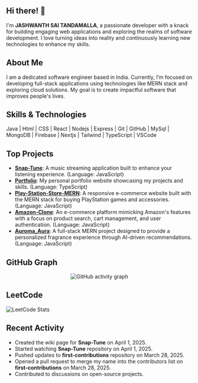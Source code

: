 ## Hi there! 👋

I'm **JASHWANTH SAI TANDAMALLA**, a passionate developer with a knack for building engaging web applications and exploring the realms of software development. I love turning ideas into reality and continuously learning new technologies to enhance my skills.

## About Me

I am a dedicated software engineer based in India. Currently, I’m focused on developing full-stack applications using technologies like MERN stack and exploring cloud solutions. My goal is to create impactful software that improves people's lives.

## Skills & Technologies

Java | Html | CSS | React | Nodejs | Express | Git | GitHub | MySql | MongoDB | Firebase | Nextjs | Tailwind | TypeScript | VSCode

## Top Projects

- [**Snap-Tune**](https://github.com/Jashwanth0725/Snap-Tune): A music streaming application built to enhance your listening experience. (Language: JavaScript)
- [**Portfolio**](https://github.com/Jashwanth0725/portfolio): My personal portfolio website showcasing my projects and skills. (Language: TypeScript)
- [**Play-Station-Store-MERN**](https://github.com/Jashwanth0725/Play-Station-Store-MERN): A responsive e-commerce website built with the MERN stack for buying PlayStation games and accessories. (Language: JavaScript)
- [**Amazon-Clone**](https://github.com/Jashwanth0725/Amazon-Clone): An e-commerce platform mimicking Amazon's features with a focus on product search, cart management, and user authentication. (Language: JavaScript)
- [**Auroma_Aura**](https://github.com/Jashwanth0725/Auroma_Aura): A full-stack MERN project designed to provide a personalized fragrance experience through AI-driven recommendations. (Language: JavaScript)

## GitHub Graph

<div align="center">
  <img src="https://github-readme-activity-graph.vercel.app/graph?username=jashwanth0725&theme=react-dark&area=true" alt="GitHub activity graph" />
</div>

## LeetCode

![LeetCode Stats](https://leetcard.jacoblin.cool/Jashwanth_Sai?theme=dark&font=IBM%20Plex%20Sans%20Thai&ext=heatmap)


## Recent Activity
- Created the wiki page for **Snap-Tune** on April 1, 2025.
- Started watching **Snap-Tune** repository on April 1, 2025.
- Pushed updates to **first-contributions** repository on March 28, 2025.
- Opened a pull request to merge my name into the contributors list on **first-contributions** on March 28, 2025.
- Contributed to discussions on open-source projects.
